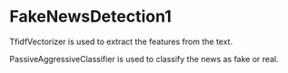# FakeNewsDetection1

TfidfVectorizer is used to extract the features from the text.

PassiveAggressiveClassifier is used to classify the news as fake or real.
